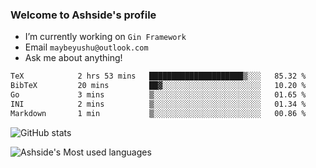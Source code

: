 ### Welcome to Ashside's profile

- I’m currently working on `Gin Framework`
- Email `maybeyushu@outlook.com`
- Ask me about anything!

<!--START_SECTION:waka-->

```txt
TeX            2 hrs 53 mins   █████████████████████▒░░░   85.32 %
BibTeX         20 mins         ██▓░░░░░░░░░░░░░░░░░░░░░░   10.20 %
Go             3 mins          ▒░░░░░░░░░░░░░░░░░░░░░░░░   01.65 %
INI            2 mins          ▒░░░░░░░░░░░░░░░░░░░░░░░░   01.34 %
Markdown       1 min           ▒░░░░░░░░░░░░░░░░░░░░░░░░   00.86 %
```

<!--END_SECTION:waka-->

![GitHub stats](https://github-readme-stats.vercel.app/api?username=Ashside)

![Ashside's Most used languages](https://github-readme-stats.vercel.app/api/top-langs/?username=Ashside&layout=compact&hide_border=true&langs_count=10)


